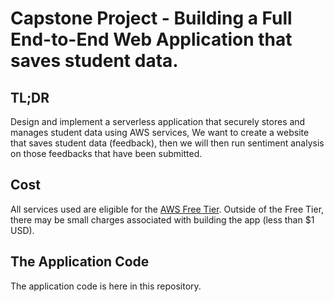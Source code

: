 # Capstone Project - Building a Full End-to-End Web Application that saves student data.

## TL;DR
Design and implement a serverless application that securely stores and manages student data using AWS services, We want to create a website that saves student data (feedback), then we will then run sentiment analysis on those feedbacks that have been submitted.

## Cost
All services used are eligible for the [AWS Free Tier](https://aws.amazon.com/free/).  Outside of the Free Tier, there may be small charges associated with building the app (less than $1 USD).

## The Application Code
The application code is here in this repository.

